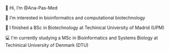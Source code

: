  👋 Hi, I’m @Ana-Pas-Med 
 
 👀 I’m interested in bioinformatics and computational biotechnology
 
 🌱 I finished a BSc in Biotechnology at Techinical University of Madrid (UPM)
 
 💻 I'm currently studying a MSc in Bioinformatics and Systems Biology at Techinical University of Denmark (DTU)

<!---
Ana-Pas-Med/Ana-Pas-Med is a ✨ special ✨ repository because its `README.md` (this file) appears on your GitHub profile.
You can click the Preview link to take a look at your changes.
--->
